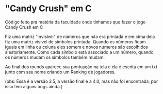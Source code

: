 # "Candy Crush" em C

Código feito pra matéria da faculdade onde tínhamos que fazer o jogo Candy Crush em C

Fiz uma matriz "invisível" de números que não era printada e em cima dela fiz uma matriz visível de símbolos printada.
Quando os números ficam iguais em linha ou coluna eles somem e novos números são escolhidos aleatoriamente.
Como cada símbolo está associado a um número, quando os números mudam os símbolos também mudam.

Ao final dos rounds aparece sua pontuação na tela e ela é escrita em um txt junto com seu nome criando um Ranking de jogadores.


(obs: Essa é a versão 3.5, a versão final é a 4.0, mas não foi encontrada, por isso tem alguns bugs ainda.)
